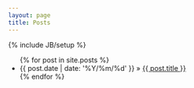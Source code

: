 ```yaml
---
layout: page
title: Posts
---
```

{% include JB/setup %}

<ul class="posts">
  {% for post in site.posts %}
    <li><span>{{ post.date | date: '%Y/%m/%d' }}</span> &raquo; <a href="{{ BASE_PATH }}{{ post.url }}">{{ post.title }}</a></li>
  {% endfor %}
</ul>



